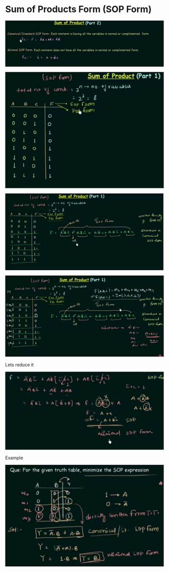 # Sum of Products Form (SOP Form)

![img_4.png](img_4.png)

![img.png](img.png)

![img_1.png](img_1.png)

![img_2.png](img_2.png)

Lets reduce it 

![img_3.png](img_3.png)

Example

![img_5.png](img_5.png)

